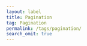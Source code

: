 ```yaml
---
layout: label
title: Pagination
tag: Pagination
permalink: /tags/pagination/
search_omit: true
---
```


